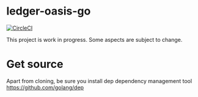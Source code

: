 # ledger-oasis-go

[![CircleCI](https://circleci.com/gh/ZondaX/ledger-oasis-go.svg?style=svg)](https://circleci.com/gh/ZondaX/ledger-oasis-go)

This project is work in progress. Some aspects are subject to change.

# Get source
Apart from cloning, be sure you install dep dependency management tool
https://github.com/golang/dep
